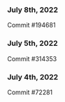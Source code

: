 ### July 8th, 2022

Commit #194681

### July 5th, 2022

Commit #314353


### July 4th, 2022

Commit #72281
